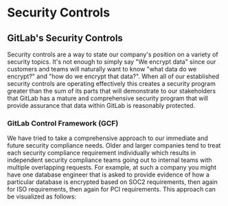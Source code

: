 # Security Controls

## GitLab's Security Controls <a id="gitlabs-security-controls"></a>

Security controls are a way to state our company's position on a variety of security topics. It's not enough to simply say "We encrypt data" since our customers and teams will naturally want to know "what data do we encrypt?" and "how do we encrypt that data?". When all of our established security controls are operating effectively this creates a security program greater than the sum of its parts that will demonstrate to our stakeholders that GitLab has a mature and comprehensive security program that will provide assurance that data within GitLab is reasonably protected.

### GitLab Control Framework \(GCF\) <a id="gitlab-control-framework-gcf"></a>

We have tried to take a comprehensive approach to our immediate and future security compliance needs. Older and larger companies tend to treat each security compliance requirement individually which results in independent security compliance teams going out to internal teams with multiple overlapping requests. For example, at such a company you might have one database engineer that is asked to provide evidence of how a particular database is encrypted based on SOC2 requirements, then again for ISO requirements, then again for PCI requirements. This approach can be visualized as follows:





